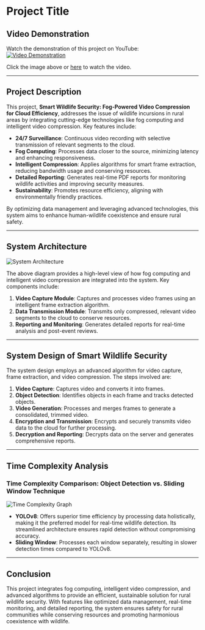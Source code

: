 # Project Title

## Video Demonstration

Watch the demonstration of this project on YouTube:  
[![Video Demonstration](https://img.youtube.com/vi/HP0E5seDTeQ/0.jpg)](https://www.youtube.com/watch?v=HP0E5seDTeQ)

Click the image above or [here](https://www.youtube.com/watch?v=HP0E5seDTeQ) to watch the video.

---

## Project Description

This project, **Smart Wildlife Security: Fog-Powered Video Compression for Cloud Efficiency**, addresses the issue of wildlife incursions in rural areas by integrating cutting-edge technologies like fog computing and intelligent video compression. Key features include:

- **24/7 Surveillance**: Continuous video recording with selective transmission of relevant segments to the cloud.
- **Fog Computing**: Processes data closer to the source, minimizing latency and enhancing responsiveness.
- **Intelligent Compression**: Applies algorithms for smart frame extraction, reducing bandwidth usage and conserving resources.
- **Detailed Reporting**: Generates real-time PDF reports for monitoring wildlife activities and improving security measures.
- **Sustainability**: Promotes resource efficiency, aligning with environmentally friendly practices.

By optimizing data management and leveraging advanced technologies, this system aims to enhance human-wildlife coexistence and ensure rural safety.

---

## System Architecture

![System Architecture](./path-to-system-architecture-image.jpg)

The above diagram provides a high-level view of how fog computing and intelligent video compression are integrated into the system. Key components include:

1. **Video Capture Module**: Captures and processes video frames using an intelligent frame extraction algorithm.
2. **Data Transmission Module**: Transmits only compressed, relevant video segments to the cloud to conserve resources.
3. **Reporting and Monitoring**: Generates detailed reports for real-time analysis and post-event reviews.

---

## System Design of Smart Wildlife Security

The system design employs an advanced algorithm for video capture, frame extraction, and video compression. The steps involved are:

1. **Video Capture**: Captures video and converts it into frames.
2. **Object Detection**: Identifies objects in each frame and tracks detected objects.
3. **Video Generation**: Processes and merges frames to generate a consolidated, trimmed video.
4. **Encryption and Transmission**: Encrypts and securely transmits video data to the cloud for further processing.
5. **Decryption and Reporting**: Decrypts data on the server and generates comprehensive reports.

---

## Time Complexity Analysis

### Time Complexity Comparison: Object Detection vs. Sliding Window Technique

![Time Complexity Graph](./path-to-time-complexity-graph.jpg)

- **YOLOv8**: Offers superior time efficiency by processing data holistically, making it the preferred model for real-time wildlife detection. Its streamlined architecture ensures rapid detection without compromising accuracy.
- **Sliding Window**: Processes each window separately, resulting in slower detection times compared to YOLOv8.

---

## Conclusion

This project integrates fog computing, intelligent video compression, and advanced algorithms to provide an efficient, sustainable solution for rural wildlife security. With features like optimized data management, real-time monitoring, and detailed reporting, the system ensures safety for rural communities while conserving resources and promoting harmonious coexistence with wildlife.
